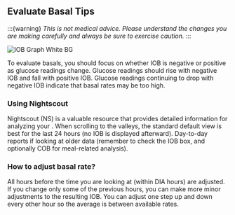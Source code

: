 ## Evaluate Basal Tips

:::{warning}
<i>This is not medical advice. Please understand the changes you are making carefully and always be sure to exercise caution.</i>
:::

![IOB Graph White BG](https://github.com/nightscout/Open-iAPS-docs/assets/31315442/d7eecd25-79af-488a-a8d5-b1428f4c9c85)

To evaluate basals, you should focus on whether IOB is negative or positive as glucose readings change. Glucose readings should rise with negative IOB and fall with positive IOB. Glucose readings continuing to drop with negative IOB indicate that basal rates may be too high.

### Using Nightscout

Nightscout (NS) is a valuable resource that provides detailed information for analyzing your .
When scrolling to the valleys, the standard default view is best for the last 24 hours (no IOB is displayed afterward).
Day-to-day reports if looking at older data (remember to check the IOB box, and optionally COB for meal-related analysis).

### How to adjust basal rate?

All hours before the time you are looking at (within DIA hours) are adjusted. If you change only some of the previous hours, you can make more minor adjustments to the resulting IOB. You can adjust one step up and down every other hour so the average is between available rates.
